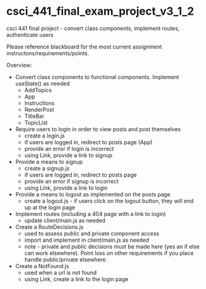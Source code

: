# csci_441_final_exam_project_v3_1_2

csci 441 final project - convert class components, implement routes, authenticate users 

Please reference blackboard for the most current assignment instructons/requirements/points.

Overview:

- Convert class components to functional components. Implement useState() as needed
    - AddTopics 
    - App
    - Instructions
    - RenderPost
    - TitleBar
    - TopicList
- Require users to login in order to view posts and post themselves
    - create a login.js
    - if users are logged in, redirect to posts page (App)
    - provide an error if login is incorrect
    - using Link, provide a link to signup
- Provide a means to signup
    - create a signup.js
    - if users are logged in, redirect to posts page
    - provide an error if signup is incorrect
    - using Link, provide a link to login
- Provide a means to logout as implemented on the posts page
    - create a logout.js
          - if users click on the logout button, they will end up at the login page
- Implement routes (including a 404 page with a link to login)
    - update client/main.js as needed
- Create a RouteDecisions.js
    - used to assess public and private component access
    - import and implement in client/main.js as needed
    - note - private and public decisions must be made here (yes an if else can work elsewhere). Point loss on other requirements if you place handle public/private elsewhere. 
- Create a NotFound.js
    - used when a url is not found
    - using Link, create a link to the login page